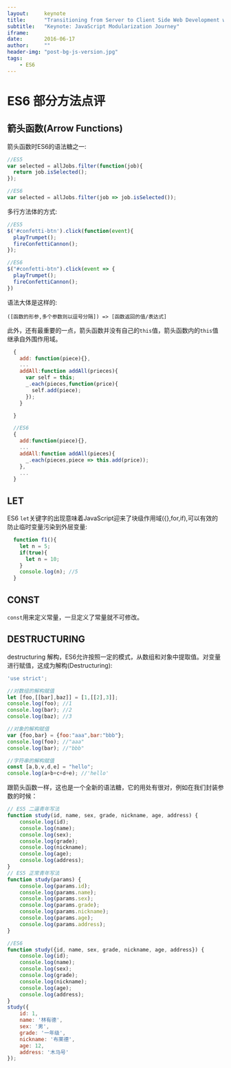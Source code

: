 ```yaml
---
layout:     keynote
title:      "Transitioning from Server to Client Side Web Development with Angular 2"
subtitle:   "Keynote: JavaScript Modularization Journey"
iframe:     
date:       2016-06-17
author:     ""
header-img: "post-bg-js-version.jpg"
tags:
    - ES6
---
```

# ES6 部分方法点评

## 箭头函数(Arrow Functions)

  箭头函数时ES6的语法糖之一:

```javascript
//ES5
var selected = allJobs.filter(function(job){
  return job.isSelected();
});

//ES6
var selected = allJobs.filter(job => job.isSelected());

```

  多行方法体的方式:

```javascript
//ES5
$('#confetti-btn').click(function(event){
  playTrumpet();
  fireConfettiCannon();
});

//ES6
$("#confetti-btn").click(event => {
  playTrumpet();
  fireConfettiCannon();
})
```

语法大体是这样的:

    ([函数的形参,多个参数则以逗号分隔]) => [函数返回的值/表达式]

此外，还有最重要的一点，箭头函数并没有自己的`this`值，箭头函数内的`this`值继承自外围作用域。

```javascript
  {
    add: function(piece){},
    ...
    addAll:function addAll(prieces){
      var self = this;
      _.each(pieces,function(price){
        self.add(piece);
      });
    }

  }

  //ES6
  {
    add:function(piece){},
    ...
    addAll:function addAll(pieces){
      _.each(pieces,piece => this.add(price));
    },
    ...
  }

```

## LET

ES6 `let`关键字的出现意味着JavaScript迎来了块级作用域({},for,if),可以有效的防止临时变量污染到外层变量:

```javascript
  function f1(){
    let n = 5;
    if(true){
      let n = 10;
    }
    console.log(n); //5
  }

```

## CONST

  `const`用来定义常量，一旦定义了常量就不可修改。

## DESTRUCTURING

  destructuring 解构，ES6允许按照一定的模式，从数组和对象中提取值。对变量进行赋值，这成为解构(Destructuring):

```javascript
'use strict';

//对数组的解构赋值
let [foo,[[bar],baz]] = [1,[[2],3]];
console.log(foo); //1
console.log(bar); //2
console.log(baz); //3

//对象的解构赋值
var {foo,bar} = {foo:"aaa",bar:"bbb"};
console.log(foo); //"aaa"
console.log(bar); //"bbb"

//字符串的解构赋值
const [a,b,v,d,e] = "hello";
console.log(a+b+c+d+e); //'hello'


```

跟箭头函数一样，这也是一个全新的语法糖，它的用处有很对，例如在我们封装参数的时候：

```javascript
// ES5 二逼青年写法
function study(id, name, sex, grade, nickname, age, address) {
    console.log(id);
    console.log(name);
    console.log(sex);
    console.log(grade);
    console.log(nickname);
    console.log(age);
    console.log(address);
}
// ES5 正常青年写法
function study(params) {
    console.log(params.id);
    console.log(params.name);
    console.log(params.sex);
    console.log(params.grade);
    console.log(params.nickname);
    console.log(params.age);
    console.log(params.address);
}
```

```javascript
//ES6
function study({id, name, sex, grade, nickname, age, address}) {
    console.log(id);
    console.log(name);
    console.log(sex);
    console.log(grade);
    console.log(nickname);
    console.log(age);
    console.log(address);    
}
study({
    id: 1,
    name: '林有德',
    sex: '男',
    grade: '一年级',
    nickname: '布莱德',
    age: 12,
    address: '木马号'
});
```
